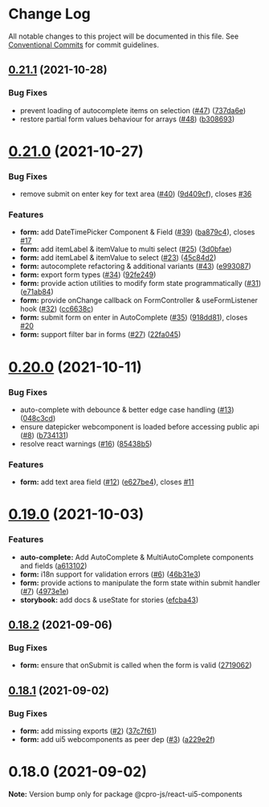 # Change Log

All notable changes to this project will be documented in this file.
See [Conventional Commits](https://conventionalcommits.org) for commit guidelines.

## [0.21.1](https://github.com/cpro-js/react-ui5-components/compare/v0.21.0...v0.21.1) (2021-10-28)

### Bug Fixes

- prevent loading of autocomplete items on selection ([#47](https://github.com/cpro-js/react-ui5-components/issues/47)) ([737da6e](https://github.com/cpro-js/react-ui5-components/commit/737da6e8bc7a3d0593889e26da1092c480f341f5))
- restore partial form values behaviour for arrays ([#48](https://github.com/cpro-js/react-ui5-components/issues/48)) ([b308693](https://github.com/cpro-js/react-ui5-components/commit/b3086932b44bfd5bae9167ecf891c74bc9b02b95))

# [0.21.0](https://github.com/cpro-js/react-ui5-components/compare/v0.20.0...v0.21.0) (2021-10-27)

### Bug Fixes

- remove submit on enter key for text area ([#40](https://github.com/cpro-js/react-ui5-components/issues/40)) ([9d409cf](https://github.com/cpro-js/react-ui5-components/commit/9d409cf0587f79069c0159739532d19ffa01fe43)), closes [#36](https://github.com/cpro-js/react-ui5-components/issues/36)

### Features

- **form:** add DateTimePicker Component & Field ([#39](https://github.com/cpro-js/react-ui5-components/issues/39)) ([ba879c4](https://github.com/cpro-js/react-ui5-components/commit/ba879c454a2aaf5ce2068afd50dbaa9adb8f9cdf)), closes [#17](https://github.com/cpro-js/react-ui5-components/issues/17)
- **form:** add itemLabel & itemValue to multi select ([#25](https://github.com/cpro-js/react-ui5-components/issues/25)) ([3d0bfae](https://github.com/cpro-js/react-ui5-components/commit/3d0bfaec16192e3bb289845caf3412c18fa2f15e))
- **form:** add itemLabel & itemValue to select ([#23](https://github.com/cpro-js/react-ui5-components/issues/23)) ([45c84d2](https://github.com/cpro-js/react-ui5-components/commit/45c84d2899a0652d101907549117f8210571dcf6))
- **form:** autocomplete refactoring & additional variants ([#43](https://github.com/cpro-js/react-ui5-components/issues/43)) ([e993087](https://github.com/cpro-js/react-ui5-components/commit/e993087f618fae6849338c822d6b4796bd9c0831))
- **form:** export form types ([#34](https://github.com/cpro-js/react-ui5-components/issues/34)) ([92fe249](https://github.com/cpro-js/react-ui5-components/commit/92fe2493305bbe8a070a484a80e81b341d10202b))
- **form:** provide action utilities to modify form state programmatically ([#31](https://github.com/cpro-js/react-ui5-components/issues/31)) ([e71ab84](https://github.com/cpro-js/react-ui5-components/commit/e71ab841e153871acb9e997635c0363c91f9afb8))
- **form:** provide onChange callback on FormController & useFormListener hook ([#32](https://github.com/cpro-js/react-ui5-components/issues/32)) ([cc6638c](https://github.com/cpro-js/react-ui5-components/commit/cc6638cf95351c9bf13fb07c512a690f834d9349))
- **form:** submit form on enter in AutoComplete ([#35](https://github.com/cpro-js/react-ui5-components/issues/35)) ([918dd81](https://github.com/cpro-js/react-ui5-components/commit/918dd81aa91c583417d58257d669249a1129fed0)), closes [#20](https://github.com/cpro-js/react-ui5-components/issues/20)
- **form:** support filter bar in forms ([#27](https://github.com/cpro-js/react-ui5-components/issues/27)) ([22fa045](https://github.com/cpro-js/react-ui5-components/commit/22fa0459521d779789f6b7314c2ee9ae722f8de7))

# [0.20.0](https://github.com/cpro-js/react-ui5-components/compare/v0.19.0...v0.20.0) (2021-10-11)

### Bug Fixes

- auto-complete with debounce & better edge case handling ([#13](https://github.com/cpro-js/react-ui5-components/issues/13)) ([048c3cd](https://github.com/cpro-js/react-ui5-components/commit/048c3cd34c6afccb6a951b1c2198fbe2b8f1d860))
- ensure datepicker webcomponent is loaded before accessing public api ([#8](https://github.com/cpro-js/react-ui5-components/issues/8)) ([b734131](https://github.com/cpro-js/react-ui5-components/commit/b734131764489ffd3ae8d3c8fb5888ee0769ed7a))
- resolve react warnings ([#16](https://github.com/cpro-js/react-ui5-components/issues/16)) ([85438b5](https://github.com/cpro-js/react-ui5-components/commit/85438b5229406e0c11f9ca1f37ef2b4458fae1b3))

### Features

- **form:** add text area field ([#12](https://github.com/cpro-js/react-ui5-components/issues/12)) ([e627be4](https://github.com/cpro-js/react-ui5-components/commit/e627be46e95e79ec070a818fce01f6b89fb6fcc2)), closes [#11](https://github.com/cpro-js/react-ui5-components/issues/11)

# [0.19.0](https://github.com/cpro-js/react-ui5-components/compare/v0.18.2...v0.19.0) (2021-10-03)

### Features

- **auto-complete:** Add AutoComplete & MultiAutoComplete components and fields ([a613102](https://github.com/cpro-js/react-ui5-components/commit/a613102580fea72595187b4321452b66a0afaf34))
- **form:** i18n support for validation errors ([#6](https://github.com/cpro-js/react-ui5-components/issues/6)) ([46b31e3](https://github.com/cpro-js/react-ui5-components/commit/46b31e32ad21a3fd2a1966ef31d65a4046083d98))
- **form:** provide actions to manipulate the form state within submit handler ([#7](https://github.com/cpro-js/react-ui5-components/issues/7)) ([4973e1e](https://github.com/cpro-js/react-ui5-components/commit/4973e1e2e4cee337ae7940a35b37247f1b550e95))
- **storybook:** add docs & useState for stories ([efcba43](https://github.com/cpro-js/react-ui5-components/commit/efcba43432d39d60acfe2373d27bdd342a36f471))

## [0.18.2](https://github.com/cpro-js/react-ui5-components/compare/v0.18.1...v0.18.2) (2021-09-06)

### Bug Fixes

- **form:** ensure that onSubmit is called when the form is valid ([2719062](https://github.com/cpro-js/react-ui5-components/commit/271906238c75fb3222f5dc67e40eecbdab7c8ad9))

## [0.18.1](https://github.com/cpro-js/react-ui5-components/compare/v0.18.0...v0.18.1) (2021-09-02)

### Bug Fixes

- **form:** add missing exports ([#2](https://github.com/cpro-js/react-ui5-components/issues/2)) ([37c7f61](https://github.com/cpro-js/react-ui5-components/commit/37c7f613110c5a85d452f2a80add08184a554632))
- **form:** add ui5 webcomponents as peer dep ([#3](https://github.com/cpro-js/react-ui5-components/issues/3)) ([a229e2f](https://github.com/cpro-js/react-ui5-components/commit/a229e2faa909e44a933afdf7aaff0df288ec5d35))

# 0.18.0 (2021-09-02)

**Note:** Version bump only for package @cpro-js/react-ui5-components
